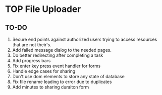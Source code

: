 # TOP File Uploader

## TO-DO

1. Secure end points against authorized users trying to access resources that are not their's.
2. Add failed message dialog to the needed pages.
3. Do better redirecting after completing a task
4. Add progress bars
5. Fix enter key press event handler for forms
6. Handle edge cases for sharing
7. Don't use dom elements to store any state of database
8. Fix file rename leading to error due to duplicates
9. Add minutes to sharing duraiton form
